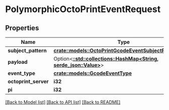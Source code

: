 # PolymorphicOctoPrintEventRequest

## Properties

Name | Type | Description | Notes
------------ | ------------- | ------------- | -------------
**subject_pattern** | [**crate::models::OctoPrintGcodeEventSubjectPatternEnum**](OctoPrintGcodeEventSubjectPatternEnum.md) |  | 
**payload** | Option<[**::std::collections::HashMap<String, serde_json::Value>**](serde_json::Value.md)> |  | 
**event_type** | [**crate::models::GcodeEventType**](GcodeEventType.md) |  | 
**octoprint_server** | **i32** |  | 
**pi** | **i32** |  | 

[[Back to Model list]](../README.md#documentation-for-models) [[Back to API list]](../README.md#documentation-for-api-endpoints) [[Back to README]](../README.md)


